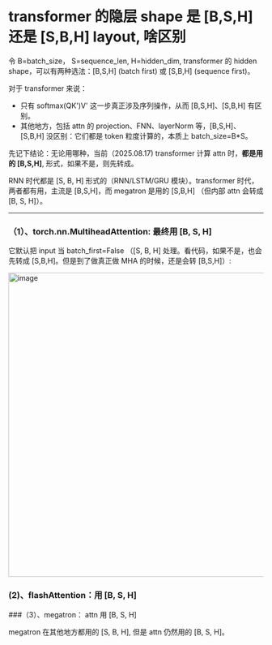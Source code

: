 # transformer 的隐层 shape 是 [B,S,H] 还是 [S,B,H] layout, 啥区别

令 B=batch_size， S=sequence_len, H=hidden_dim, transformer 的 hidden shape，可以有两种选法：[B,S,H] (batch first) 或 [S,B,H] (sequence first)。

对于 transformer 来说：
- 只有 softmax(QK')V' 这一步真正涉及序列操作，从而 [B,S,H]、[S,B,H] 有区别。
- 其他地方，包括 attn 的 projection、FNN、layerNorm 等，[B,S,H]、[S,B,H] 没区别：它们都是 token 粒度计算的，本质上 batch_size=B*S。 

先记下结论：无论用哪种，当前（2025.08.17) transformer 计算 attn 时，**都是用的 [B,S,H]**, 形式，如果不是，则先转成。

RNN 时代都是 [S, B, H] 形式的（RNN/LSTM/GRU 模块）。transformer 时代，两者都有用，主流是 [B,S,H]，而 megatron 是用的 [S,B,H] （但内部 attn 会转成 [B, S, H]）。

----

### （1）、torch.nn.MultiheadAttention: 最终用 [B, S, H]

它默认把 input 当 batch_first=False （[S, B, H] 处理。看代码，如果不是，也会先转成 [S,B,H]。但是到了做真正做 MHA 的时候，还是会转 [B,S,H]）:

<img width="1368" height="600" alt="image" src="https://github.com/user-attachments/assets/233f5a9a-b626-453d-8032-f3b58c4ea689" />

### (2)、flashAttention：用 [B, S, H]

###（3）、megatron： attn 用 [B, S, H]

megatron 在其他地方都用的 [S, B, H], 但是 attn 仍然用的 [B, S, H]。

